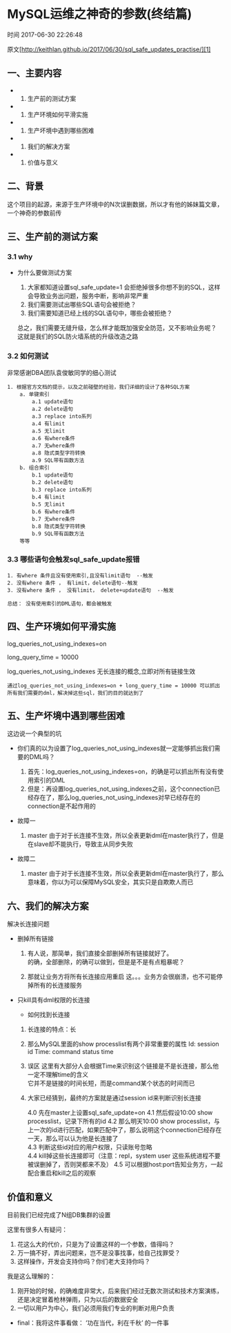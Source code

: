 # MySQL运维之神奇的参数(终结篇)

 时间 2017-06-30 22:26:48  

原文[http://keithlan.github.io/2017/06/30/sql_safe_updates_practise/][1]


## 一、主要内容

* 1. 生产前的测试方案
* 1. 生产环境如何平滑实施
* 1. 生产坏境中遇到哪些困难
* 1. 我们的解决方案
* 1. 价值与意义

## 二、背景

这个项目的起源，来源于生产环境中的N次误删数据，所以才有他的姊妹篇文章，一个神奇的参数前传 

## 三、生产前的测试方案

### 3.1 why

* 为什么要做测试方案

    1. 大家都知道设置sql_safe_update=1 会拒绝掉很多你想不到的SQL，这样会导致业务出问题，服务中断，影响非常严重  
    2. 我们需要测试出哪些SQL语句会被拒绝？  
    3. 我们需要知道已经上线的SQL语句中，哪些会被拒绝？  
    
    总之，我们需要无缝升级，怎么样才能既加强安全防范，又不影响业务呢？  
    这就是我们的SQL防火墙系统的升级改造之路
    

### 3.2 如何测试

非常感谢DBA团队袁俊敏同学的细心测试

    1. 根据官方文档的提示，以及之前碰壁的经验，我们详细的设计了各种SQL方案
        a. 单键索引
            a.1 update语句
            a.2 delete语句
            a.3 replace into系列
            a.4 有limit
            a.5 无limit
            a.6 有where条件
            a.7 无where条件
            a.8 隐式类型字符转换
            a.9 SQL带有函数方法
        b. 组合索引
            b.1 update语句
            b.2 delete语句
            b.3 replace into系列
            b.4 有limit
            b.5 无limit  
            b.6 有where条件
            b.7 无where条件
            b.8 隐式类型字符转换
            b.9 SQL带有函数方法
        等等
    

### 3.3 哪些语句会触发sql_safe_update报错

    1. 有where 条件且没有使用索引,且没有limit语句  --触发
    2. 没有where 条件 ， 有limit，delete语句--触发
    3. 没有where 条件 ， 没有limit， delete+update语句  --触发
    
    总结： 没有使用索引的DML语句，都会被触发
    

## 四、生产环境如何平滑实施

log_queries_not_using_indexes=on

long_query_time = 10000

log_queries_not_using_indexes 无长连接的概念,立即对所有链接生效

    通过log_queries_not_using_indexes=on + long_query_time = 10000 可以抓出所有我们需要的dml，解决掉这些sql，我们的目的就达到了
    

## 五、生产坏境中遇到哪些困难

这边说一个典型的坑

* 你们真的以为设置了log_queries_not_using_indexes就一定能够抓出我们需要的DML吗？

    1. 首先：log_queries_not_using_indexes=on，的确是可以抓出所有没有使用索引的DML  
    2. 但是：再设置log_queries_not_using_indexes之前，这个connection已经存在了，那么log_queries_not_using_indexes对早已经存在的connection是不起作用的
    

* 故障一

    1. master 由于对于长连接不生效，所以全表更新dml在master执行了，但是在slave却不能执行，导致主从同步失败
    

* 故障二

    1. master 由于对于长连接不生效，所以全表更新dml在master执行了，那么意味着，你以为可以保障MySQL安全，其实只是自欺欺人而已
    

## 六、我们的解决方案

解决长连接问题

* 删掉所有链接

    1. 有人说，那简单，我们直接全部删掉所有链接就好了。  
     的确，全部删除，的确可以做到，但是是不是有点粗暴呢？
    
    2. 那就让业务方将所有长连接应用重启
     这。。。业务方会很崩溃，也不可能停掉所有的长连接服务
    

* 只kill具有dml权限的长连接

    * 如何找到长连接
    
    1. 长连接的特点：长
    2. 那么MySQL里面的show processlist有两个非常重要的属性
        Id: session id
        Time: command status time
    3. 误区
        这里有大部分人会根据Time来识别这个链接是不是长连接，那么他一定不理解time的含义  
        它并不是链接的时间长短，而是command某个状态的时间而已  
    
    4. 大家已经猜到，最终的方案就是通过session id来判断识别长连接
    
        4.0 先在master上设置sql_safe_update=on
        4.1 然后假设10:00 show processlist，记录下所有的id
        4.2 那么明天10:00 show processlist，与上一次的id进行匹配，如果匹配中了，那么说明这个connection已经存在一天，那么可以认为他是长连接了  
        4.3 判断这些id对应的用户权限，只读账号忽略  
        4.4 kill掉这些长连接即可（注意：repl，system user 这些系统进程不要被误删掉了，否则哭都来不及）
        4.5 可以根据host:port告知业务方，一起配合重启和kill之后的观察
    

## 价值和意义

目前我们已经完成了N组DB集群的设置

这里有很多人有疑问：

1. 花这么大的代价，只是为了设置这样的一个参数，值得吗？
1. 万一搞不好，弄出问题来，岂不是没事找事，给自己找罪受？
1. 这样操作，开发会支持你吗？你们老大支持你吗？

我是这么理解的：

1. 刚开始的时候，的确难度非常大，后来我们经过无数次测试和技术方案演练，还是决定冒着枪林弹雨，只为以后的数据安全
1. 一切以用户为中心，我们必须用我们专业的判断对用户负责

* final：我将这件事看做： ‘功在当代，利在千秋’ 的一件事


[1]: http://keithlan.github.io/2017/06/30/sql_safe_updates_practise/
